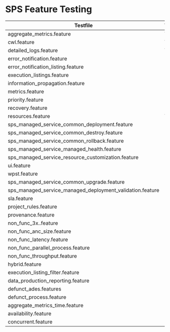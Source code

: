 # SPS Feature Testing 

Testfile | Written | Executed | Automated 
--------|---------|----------| --------
aggregate_metrics.feature | Yes     | No       | No
cwl.feature | Yes     | No       | No
detailed_logs.feature | Yes     | No       | No 
error_notification.feature | No      | No       | No
error_notification_listing.feature | No      | No       | No
execution_listings.feature | No      | No       | No
information_propagation.feature | No      | No       | No 
metrics.feature | No      | No       | No
priority.feature | No      | No       | No 
recovery.feature | No      | No       | No 
resources.feature | Yes     | No       | No
sps_managed_service_common_deployment.feature | No      | No       | No 
sps_managed_service_common_destroy.feature | No      | No       | No 
sps_managed_service_common_rollback.feature | No      | No       | No
sps_managed_service_managed_health.feature | No      | No       | No 
sps_managed_service_resource_customization.feature | No      | No       | No 
ui.feature | No      | No       | No
wpst.feature | No      | No       | No
sps_managed_service_common_upgrade.feature |         |          | 
sps_managed_service_managed_deployment_validation.feature |         |          | 
sla.feature |         |          | 
project_rules.feature |         |          | 
provenance.feature |         |          | 
non_func_3x..feature |         |          | 
non_func_anc_size.feature |         |          | 
non_func_latency.feature |         |          | 
non_func_parallel_process.feature |         |          | 
non_func_throughput.feature |         |          | 
hybrid.feature |         |          | 
execution_listing_filter.feature |         |          | 
data_production_reporting.feature |         |          | 
defunct_ades.features |         |          | 
defunct_process.feature |         |          | 
aggregate_metrics_time.feature |         |          | 
availability.feature |         |          | 
concurrent.feature |         |          |